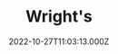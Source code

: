 ---
date: 2022-10-27T11:03:13.000Z
title: Wright's
latitude: 52.244818845435105
longitude: 0.7118690328286442
category: checkin
---